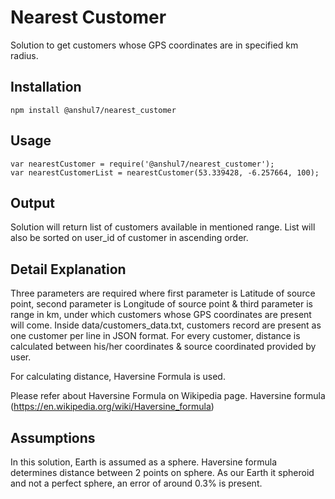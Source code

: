 Nearest Customer
=========

Solution to get customers whose GPS coordinates are in specified km radius. 

## Installation

  `npm install @anshul7/nearest_customer`

## Usage

    var nearestCustomer = require('@anshul7/nearest_customer');
    var nearestCustomerList = nearestCustomer(53.339428, -6.257664, 100);
  
## Output
  
  Solution will return list of customers available in mentioned range. List will also be sorted on user_id of customer in ascending order.
  
## Detail Explanation

Three parameters are required where first parameter is Latitude of source point, second parameter is Longitude of source point & third parameter is range in km, under which customers whose GPS coordinates are present will come. 
Inside data/customers_data.txt, customers record are present as one customer per line in JSON format. 
For every customer, distance is calculated between his/her coordinates & source coordinated provided by user. 

For calculating distance, Haversine Formula is used.

Please refer about Haversine Formula on Wikipedia page.
Haversine formula (https://en.wikipedia.org/wiki/Haversine_formula)

## Assumptions
  
In this solution, Earth is assumed as a sphere. Haversine formula determines distance between 2 points on sphere. As our Earth it spheroid and not a perfect sphere, an error of around 0.3% is present.
